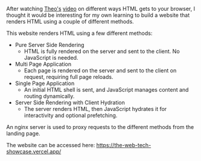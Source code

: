 After watching [Theo's](https://www.youtube.com/@t3dotgg) [video](https://www.youtube.com/watch?v=Cifkb-ZVps4&t=1286s) on different ways HTML gets to your browser, I thought it would be interesting for my own learning to build a website that renders HTML using a couple of different methods.

This website renders HTML using a few different methods:

- Pure Server Side Rendering
    - HTML is fully rendered on the server and sent to the client. No JavaScript is needed.
- Multi Page Application
    - Each page is rendered on the server and sent to the client on request, requiring full page reloads.
- Single Page Application
    - An initial HTML shell is sent, and JavaScript manages content and routing dynamically.
- Server Side Rendering with Client Hydration
    - The server renders HTML, then JavaScript hydrates it for interactivity and optional prefetching.

An nginx server is used to proxy requests to the different methods from the landing page.

The website can be accessed here: https://the-web-tech-showcase.vercel.app/